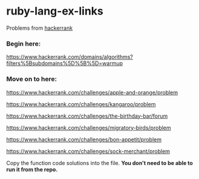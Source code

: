 # ruby-lang-ex-links

Problems from [hackerrank](https://www.hackerrank.com)

### Begin here:

https://www.hackerrank.com/domains/algorithms?filters%5Bsubdomains%5D%5B%5D=warmup

### Move on to here:

https://www.hackerrank.com/challenges/apple-and-orange/problem

https://www.hackerrank.com/challenges/kangaroo/problem

https://www.hackerrank.com/challenges/the-birthday-bar/forum

https://www.hackerrank.com/challenges/migratory-birds/problem

https://www.hackerrank.com/challenges/bon-appetit/problem

https://www.hackerrank.com/challenges/sock-merchant/problem

Copy the function code solutions into the file. **You don't need to be able to run it from the repo.**

